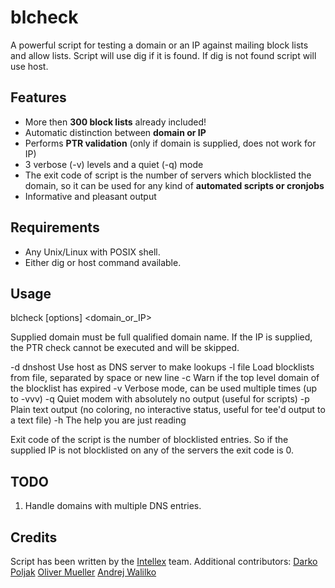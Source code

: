 # blcheck

A powerful script for testing a domain or an IP against mailing block lists and allow lists.
Script will use dig if it is found. If dig is not found script will use host.


Features
--------------------

* More then __300 block lists__ already included!
* Automatic distinction between __domain or IP__
* Performs __PTR validation__ (only if domain is supplied, does not work for IP)
* 3 verbose (-v) levels and a quiet (-q) mode
* The exit code of script is the number of servers which blocklisted the domain, so it can be used for any kind of __automated scripts or cronjobs__
* Informative and pleasant output


Requirements
--------------------

* Any Unix/Linux with POSIX shell.
* Either dig or host command available.


Usage
--------------------

blcheck [options] <domain\_or\_IP>

Supplied domain must be full qualified domain name.
If the IP is supplied, the PTR check cannot be executed and will be skipped.

-d dnshost  Use host as DNS server to make lookups
-l file     Load blocklists from file, separated by space or new line
-c          Warn if the top level domain of the blocklist has expired
-v          Verbose mode, can be used multiple times (up to -vvv)
-q          Quiet modem with absolutely no output (useful for scripts)
-p          Plain text output (no coloring, no interactive status, useful
            for tee'd output to a text file)
-h          The help you are just reading

Exit code of the script is the number of blocklisted entries. So if the supplied
IP is not blocklisted on any of the servers the exit code is 0.


TODO
--------------------
1. Handle domains with multiple DNS entries.

Credits
--------------------
Script has been written by the [Intellex](http://intellex.rs/en) team.
Additional contributors:
	[Darko Poljak](https://github.com/darko-poljak)
	[Oliver Mueller](https://github.com/ogmueller)
	[Andrej Walilko](https://github.com/ch604)
